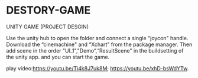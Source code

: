 # DESTORY-GAME
UNITY GAME (PROJECT DESGIN)

Use the unity hub to open the folder and connect a single "joycon" handle. Download the “cinemachine" and “Xchart" from the package manager.
Then add scene in the order "UI_1","Demo“,“ResultScene" in the buildsetting of the unity app. and you can start the game.

play video:https://youtu.be/Ti4k8J7uk8M;
           https://youtu.be/xhD-bsWdYTw.
